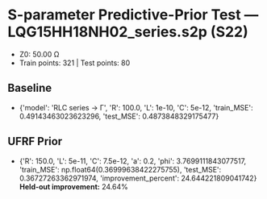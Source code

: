 # S-parameter Predictive-Prior Test — LQG15HH18NH02_series.s2p (S22)
- Z0: 50.00 Ω
- Train points: 321  |  Test points: 80

## Baseline
- {'model': 'RLC series -> Γ', 'R': 100.0, 'L': 1e-10, 'C': 5e-12, 'train_MSE': 0.49143463023623296, 'test_MSE': 0.4873848329175477}

## UFRF Prior
- {'R': 150.0, 'L': 5e-11, 'C': 7.5e-12, 'a': 0.2, 'phi': 3.7699111843077517, 'train_MSE': np.float64(0.36999638422275755), 'test_MSE': 0.36727263362971974, 'improvement_percent': 24.644221809041742}
**Held-out improvement:** 24.64%